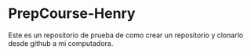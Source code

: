 # PrepCourse-Henry
Este es un repositorio de prueba de como crear un repositorio y clonarlo desde github a mi computadora.
